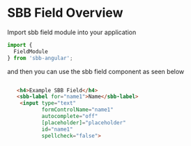 # SBB Field Overview

Import sbb field module into your application

```ts
import {
  FieldModule
} from 'sbb-angular';
```
and then you can use the sbb field component as seen below

```html

   <h4>Example SBB Field</h4>
   <sbb-label for="name1">Name</sbb-label>
    <input type="text" 
           formControlName="name1" 
           autocomplete="off" 
           [placeholder]="placeholder"
           id="name1" 
           spellcheck="false">

```